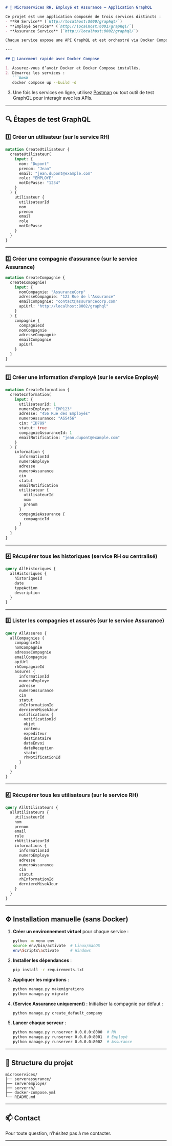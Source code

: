 ```markdown
# 🧩 Microservices RH, Employé et Assurance – Application GraphQL

Ce projet est une application composée de trois services distincts :  
- **RH Service** (`http://localhost:8000/graphql/`)
- **Employé Service** (`http://localhost:8001/graphql/`)
- **Assurance Service** (`http://localhost:8002/graphql/`)

Chaque service expose une API GraphQL et est orchestré via Docker Compose.

---

## 🚀 Lancement rapide avec Docker Compose

1. Assurez-vous d’avoir Docker et Docker Compose installés.
2. Démarrez les services :
   ```bash
   docker compose up --build -d
   ```
3. Une fois les services en ligne, utilisez [Postman](https://www.postman.com/) ou tout outil de test GraphQL pour interagir avec les APIs.

---

## 🔍 Étapes de test GraphQL

### 1️⃣ Créer un utilisateur (sur le service RH)
```graphql
mutation CreateUtilisateur {
  createUtilisateur(
    input: {
      nom: "Dupont"
      prenom: "Jean"
      email: "jean.dupont@example.com"
      role: "EMPLOYE"
      motDePasse: "1234"
    }
  ) {
    utilisateur {
      utilisateurId
      nom
      prenom
      email
      role
      motDePasse
    }
  }
}
```

---

### 2️⃣ Créer une compagnie d’assurance (sur le service Assurance)
```graphql
mutation CreateCompagnie {
  createCompagnie(
    input: {
      nomCompagnie: "AssuranceCorp"
      adresseCompagnie: "123 Rue de l'Assurance"
      emailCompagnie: "contact@assurancecorp.com"
      apiUrl: "http://localhost:8002/graphql"
    }
  ) {
    compagnie {
      compagnieId
      nomCompagnie
      adresseCompagnie
      emailCompagnie
      apiUrl
    }
  }
}
```

---

### 3️⃣ Créer une information d’employé (sur le service Employé)
```graphql
mutation CreateInformation {
  createInformation(
    input: {
      utilisateurId: 1
      numeroEmploye: "EMP123"
      adresse: "456 Rue des Employés"
      numeroAssurance: "ASS456"
      cin: "ID789"
      statut: true
      compagnieAssuranceId: 1
      emailNotification: "jean.dupont@example.com"
    }
  ) {
    information {
      informationId
      numeroEmploye
      adresse
      numeroAssurance
      cin
      statut
      emailNotification
      utilisateur {
        utilisateurId
        nom
        prenom
      }
      compagnieAssurance {
        compagnieId
      }
    }
  }
}
```

---

### 4️⃣ Récupérer tous les historiques (service RH ou centralisé)
```graphql
query AllHistoriques {
  allHistoriques {
    historiqueId
    date
    typeAction
    description
  }
}
```

---

### 5️⃣ Lister les compagnies et assurés (sur le service Assurance)
```graphql
query AllAssures {
  allCompagnies {
    compagnieId
    nomCompagnie
    adresseCompagnie
    emailCompagnie
    apiUrl
    rhCompagnieId
    assures {
      informationId
      numeroEmploye
      adresse
      numeroAssurance
      cin
      statut
      rhInformationId
      derniereMiseAJour
      notifications {
        notificationId
        objet
        contenu
        expediteur
        destinataire
        dateEnvoi
        dateReception
        statut
        rhNotificationId
      }
    }
  }
}
```

---

### 6️⃣ Récupérer tous les utilisateurs (sur le service RH)
```graphql
query AllUtilisateurs {
  allUtilisateurs {
    utilisateurId
    nom
    prenom
    email
    role
    rhUtilisateurId
    informations {
      informationId
      numeroEmploye
      adresse
      numeroAssurance
      cin
      statut
      rhInformationId
      derniereMiseAJour
    }
  }
}
```

---

## ⚙️ Installation manuelle (sans Docker)

1. **Créer un environnement virtuel** pour chaque service :
   ```bash
   python -m venv env
   source env/bin/activate  # Linux/macOS
   env\Scripts\activate     # Windows
   ```

2. **Installer les dépendances** :
   ```bash
   pip install -r requirements.txt
   ```

3. **Appliquer les migrations** :
   ```bash
   python manage.py makemigrations
   python manage.py migrate
   ```

4. **(Service Assurance uniquement)** : Initialiser la compagnie par défaut :
   ```bash
   python manage.py create_default_company
   ```

5. **Lancer chaque serveur** :
   ```bash
   python manage.py runserver 0.0.0.0:8000  # RH
   python manage.py runserver 0.0.0.0:8001  # Employé
   python manage.py runserver 0.0.0.0:8002  # Assurance
   ```

---

## 📁 Structure du projet

```
microservices/
├── serverassurance/
├── serveremploye/
├── serverrh/
├── docker-compose.yml
└── README.md
```

---

## 📫 Contact

Pour toute question, n’hésitez pas à me contacter.

---

```
